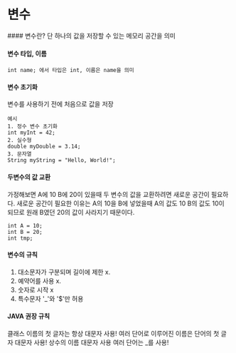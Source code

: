 # 변수
<div>
#### 변수란? 
단 하나의 값을 저장할 수 있는 메모리 공간을 의미

#### 변수 타입, 이름
    int name; 에서 타입은 int, 이름은 name을 믜미

#### 변수 초기화
변수를 사용하기 전에 처음으로 값을 저장

    예시
    1. 정수 변수 초기화
    int myInt = 42;
    2. 실수형
    double myDouble = 3.14;
    3. 문자열
    String myString = "Hello, World!";

#### 두변수의 값 교환

가정해보면 A에 10 B에 20이 있을때 두 변수의 값을 교환하려면 새로운 공간이 필요하다. 
새로운 공간이 필요한 이유는 A의 10을 B에 넣었을때 A의 값도 10 B의 값도 10이 되므로 원래 B였던 20의 값이 사라지기 때문이다.


    int A = 10;
    int B = 20;
    int tmp;


#### 변수의 규칙

1. 대소문자가 구분되며 길이에 제한 x.
2. 예약어를 사용 x.
3. 숫자로 시작 x
4. 특수문자 '_'와 '$'만 허용

#### JAVA 권장 규칙

클래스 이름의 첫 글자는 항상 대문자 사용!
여러 단어로 이루어진 이름은 단어의 첫 글자 대문자 사용!
상수의 이름 대문자 사용 여러 단어는 _를 사용!
      
</div>
